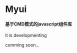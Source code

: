Myui 
=========================== 

#### 基于CMD模式的javascript组件库

it is developmenting

comming soon...
